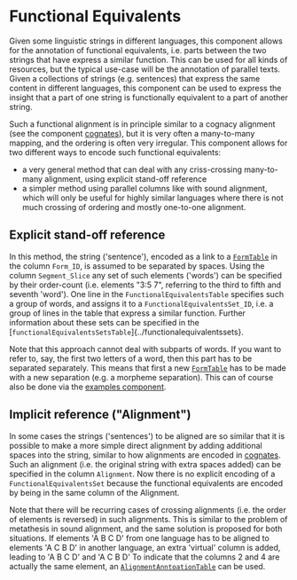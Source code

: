 # Functional Equivalents

Given some linguistic strings in different languages, this component allows for the annotation of functional equivalents, i.e. parts between the two strings that have express a similar function. This can be used for all kinds of resources, but the typical use-case will be the annotation of parallel texts. Given a collections of strings (e.g. sentences) that express the same content in different languages, this component can be used to express the insight that a part of one string is functionally equivalent to a part of another string. 

Such a functional alignment is in principle similar to a cognacy alignment (see the component [cognates](../cognates)), but it is very often a many-to-many mapping, and the ordering is often very irregular. This component allows for two different ways to encode such functional equivalents:

- a very general method that can deal with any criss-crossing many-to-many alignment, using explicit stand-off reference
- a simpler method using parallel columns like with sound alignment, which will only be useful for highly similar languages where there is not much crossing of ordering and mostly one-to-one alignment.

## Explicit stand-off reference

In this method, the string ('sentence'), encoded as a link to a [`FormTable`](../forms) in the column `Form_ID`, is assumed to be separated by spaces. Using the column `Segment_Slice` any set of such elements ('words') can be specified by their order-count (i.e. elements "3:5 7", referring to the third to fifth and seventh 'word'). One line in the `FunctionalEquivalentsTable` specifies such a group of words, and assigns it to a `FunctionalEquivalentsSet_ID`, i.e. a group of lines in the table that express a similar function. Further information about these sets can be specified in the [`functionalEquivalentsSetsTable`]{../functionalequivalentssets}.

Note that this approach cannot deal with subparts of words. If you want to refer to, say, the first two letters of a word, then this part has to be separated separately. This means that first a new [`FormTable`](../forms) has to be made with a new separation (e.g. a morpheme separation). This can of course also be done via the [examples component](../examples).

## Implicit reference ("Alignment")

In some cases the strings ('sentences') to be aligned are so similar that it is possible to make a more simple direct alignment by adding additional spaces into the string, similar to how alignments are encoded in [cognates](../cognates). Such an alignment (i.e. the original string with extra spaces added) can be specified in the column `Alignment`. Now there is no explicit encoding of a `FunctionalEquivalentsSet` because the functional equivalents are encoded by being in the same column of the Alignment.

Note that there will be recurring cases of crossing alignments (i.e. the order of elements is reversed) in such alignments. This is similar to the problem of metathesis in sound alignment, and the same solution is proposed for both situations. If elements 'A B C D' from one language has to be aligned to elements 'A C B D' in another language, an extra 'virtual' column is added, leading to 'A  B C D' and 'A C B  D' To indicate that the columns 2 and 4 are actually the same element, an [`AlignmentAnntoationTable`](../alignmentAnnotation) can be used.
